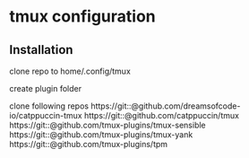 # tmux configuration

## Installation
clone repo to home/.config/tmux

create plugin folder

clone following repos
https://git::@github.com/dreamsofcode-io/catppuccin-tmux
https://git::@github.com/catppuccin/tmux
https://git::@github.com/tmux-plugins/tmux-sensible
https://git::@github.com/tmux-plugins/tmux-yank
https://git::@github.com/tmux-plugins/tpm
